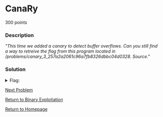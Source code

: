 # CanaRy
300 points

### Description
*"This time we added a canary to detect buffer overflows. Can you still find a way to retreive the flag from this program located in /problems/canary_3_257a2a2061c96a7fb8326dbbc04d0328. Source."*

### Solution



<details>
  <summary>Flag:</summary>
  flag
</details>

[Next Problem]()

[Return to Binary Exploitation](https://github.com/sdvickers98/picoCTF-2019-Walkthrough/blob/master/binary_exploitation/%230%20-%20Binary%20Exploitation%20Homepage.md)

[Return to Homepage](https://github.com/sdvickers98/picoCTF-2019-Walkthrough)
